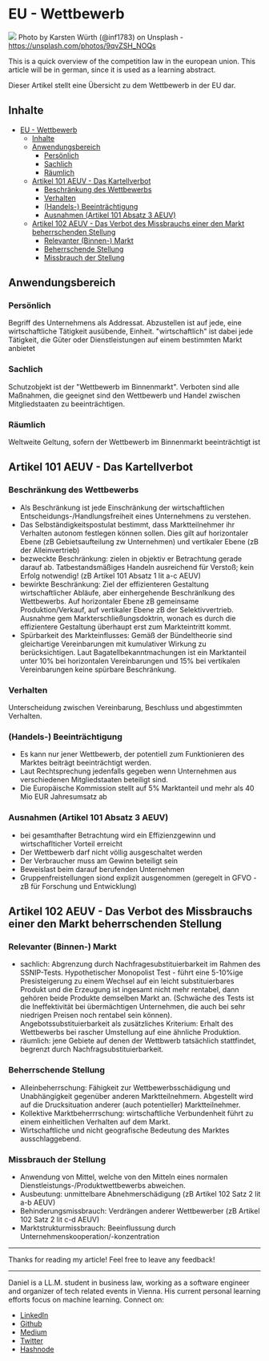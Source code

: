 # EU - Wettbewerb
[<img src="https://images.unsplash.com/photo-1482690205767-61deebe15ef7?auto=format&fit=crop&w=2250&q=80">](
https://unsplash.com/photos/9qvZSH_NOQs)
Photo by Karsten Würth (@inf1783) on Unsplash - https://unsplash.com/photos/9qvZSH_NOQs

This is a quick overview of the competition law in the european union. This article will be in german, since it is used as a learning abstract. 

Dieser Artikel stellt eine Übersicht zu dem Wettbewerb in der EU dar.

## Inhalte

<!-- TOC -->

- [EU - Wettbewerb](#eu---wettbewerb)
  - [Inhalte](#inhalte)
  - [Anwendungsbereich](#anwendungsbereich)
    - [Persönlich](#persönlich)
    - [Sachlich](#sachlich)
    - [Räumlich](#räumlich)
  - [Artikel 101 AEUV - Das Kartellverbot](#artikel-101-aeuv---das-kartellverbot)
    - [Beschränkung des Wettbewerbs](#beschränkung-des-wettbewerbs)
    - [Verhalten](#verhalten)
    - [(Handels-) Beeinträchtigung](#handels--beeinträchtigung)
    - [Ausnahmen (Artikel 101 Absatz 3 AEUV)](#ausnahmen-artikel-101-absatz-3-aeuv)
  - [Artikel 102 AEUV - Das Verbot des Missbrauchs einer den Markt beherrschenden Stellung](#artikel-102-aeuv---das-verbot-des-missbrauchs-einer-den-markt-beherrschenden-stellung)
    - [Relevanter (Binnen-) Markt](#relevanter-binnen--markt)
    - [Beherrschende Stellung](#beherrschende-stellung)
    - [Missbrauch der Stellung](#missbrauch-der-stellung)

<!-- /TOC -->

## Anwendungsbereich

### Persönlich

Begriff des Unternehmens als Addressat. Abzustellen ist auf jede, eine wirtschaftliche Tätigkeit ausübende, Einheit. "wirtschaftlich" ist dabei jede Tätigkeit, die Güter oder Dienstleistungen auf einem bestimmten Markt anbietet

### Sachlich

Schutzobjekt ist der "Wettbewerb im Binnenmarkt". Verboten sind alle Maßnahmen, die geeignet sind den Wettbewerb und Handel zwischen Mitgliedstaaten zu beeinträchtigen.

### Räumlich 

Weltweite Geltung, sofern der Wettbewerb im Binnenmarkt beeinträchtigt ist

## Artikel 101 AEUV - Das Kartellverbot

### Beschränkung des Wettbewerbs

- Als Beschränkung ist jede Einschränkung der wirtschaftlichen Entscheidungs-/Handlungsfreiheit eines Unternehmens zu verstehen.
- Das Selbständigkeitspostulat bestimmt, dass Marktteilnehmer ihr Verhalten autonom festlegen können sollen. Dies gilt auf horizontaler Ebene (zB Gebietsaufteilung zw Unternehmen) und vertikaler Ebene (zB der Alleinvertrieb)
- bezweckte Beschränkung: zielen in objektiv er Betrachtung gerade darauf ab. Tatbestandsmäßiges Handeln ausreichend für Verstoß; kein Erfolg notwendig! (zB Artikel 101 Absatz 1 lit a-c AEUV)
- bewirkte Beschränkung: Ziel der effizienteren Gestaltung wirtschaftlicher Abläufe, aber einhergehende Beschränlkung des Wettbewerbs. Auf horizontaler Ebene zB gemeinsame Produktion/Verkauf, auf vertikaler Ebene zB der Selektivvertrieb. Ausnahme gem Markterschließungsdoktrin, wonach es durch die effizientere Gestaltung überhaupt erst zum Markteintritt kommt.
-  Spürbarkeit des Markteinflusses: Gemäß der Bündeltheorie sind gleichartige Vereinbarungen mit kumulativer Wirkung zu berücksichtigen. Laut Bagatellbekanntmachungen ist ein Marktanteil unter 10% bei horizontalen Vereinbarungen und 15% bei vertikalen Vereinbarungen keine spürbare Beschränkung.

### Verhalten 

Unterscheidung zwischen Vereinbarung, Beschluss und abgestimmten Verhalten.

### (Handels-) Beeinträchtigung

- Es kann nur jener Wettbewerb, der potentiell zum Funktionieren des Marktes beiträgt beeinträchtigt werden.
- Laut Rechtsprechung jedenfalls gegeben wenn Unternehmen aus verschiedenen Mitgliedstaaten beteiligt sind.
- Die Europäische Kommission stellt auf 5% Marktanteil und mehr als 40 Mio EUR Jahresumsatz ab

### Ausnahmen (Artikel 101 Absatz 3 AEUV)

- bei gesamthafter Betrachtung wird ein Effizienzgewinn und wirtschaflticher Vorteil erreicht
- Der Wettbewerb darf nicht völlig ausgeschaltet werden
- Der Verbraucher muss am Gewinn beteiligt sein
- Beweislast beim darauf berufenden Unternehmen
- Gruppenfreistellungen siond explizit ausgenommen (geregelt in GFVO - zB für Forschung und Entwicklung)

## Artikel 102 AEUV - Das Verbot des Missbrauchs einer den Markt beherrschenden Stellung

### Relevanter (Binnen-) Markt

- sachlich: Abgrenzung durch Nachfragesubstituierbarkeit im Rahmen des SSNIP-Tests. Hypothetischer Monopolist Test - führt eine 5-10%ige Presisteigerung zu einem Wechsel auf ein leicht substituierbares Produkt und die Erzeugung ist ingesamt nicht mehr rentabel, dann gehören beide Produkte demselben Markt an. (Schwäche des Tests ist die Ineffektivität bei übermächtigen Unternehmen, die auch bei sehr niedrigen Preisen noch rentabel sein können). Angebotssubstituierbarkeit als zusätzliches Kriterium: Erhalt des Wettbewerbs bei rascher Umstellung auf eine ähnliche Produktion.
- räumlich: jene Gebiete auf denen der Wettbwerb tatsächlich stattfindet, begrenzt durch Nachfragsubstituierbarkeit.

### Beherrschende Stellung

- Alleinbeherrschung: Fähigkeit zur Wettbewerbsschädigung und Unabhängigkeit gegenüber anderen Marktteilnehmern. Abgestellt wird auf die Drucksituation anderer (auch potentieller) Marktteilnehmer.
- Kollektive Marktbeherrrschung: wirtschaftliche Verbundenheit führt zu einem einheitlichen Verhalten auf dem Markt.
- Wirtschaftliche und nicht geografische Bedeutung des Marktes ausschlaggebend.

### Missbrauch der Stellung

- Anwendung von Mittel, welche von den Mitteln eines normalen Dienstleistungs-/Produktwettbewerbs abweichen.
- Ausbeutung: unmittelbare Abnehmerschädigung (zB Artikel 102 Satz 2 lit a-b AEUV)
- Behinderungsmissbrauch: Verdrängen anderer Wettbewerber (zB Artikel 102 Satz 2 lit c-d AEUV)
- Marktstrukturmissbrauch: Beeinflussung durch Unternehmenskooperation/-konzentration




---

Thanks for reading my article! Feel free to leave any feedback! 

---

Daniel is a LL.M. student in business law, working as a software engineer and organizer of tech related events in Vienna. 
His current personal learning efforts focus on machine learning. Connect on:
- [LinkedIn](https://www.linkedin.com/in/createdd) 
- [Github](https://github.com/DDCreationStudios)
- [Medium](https://medium.com/@ddcreationstudi)
- [Twitter](https://twitter.com/DDCreationStudi)
- [Hashnode](https://hashnode.com/@DDCreationStudio)

<!-- Written by Daniel Deutsch (deudan1010@gmail.com) -->